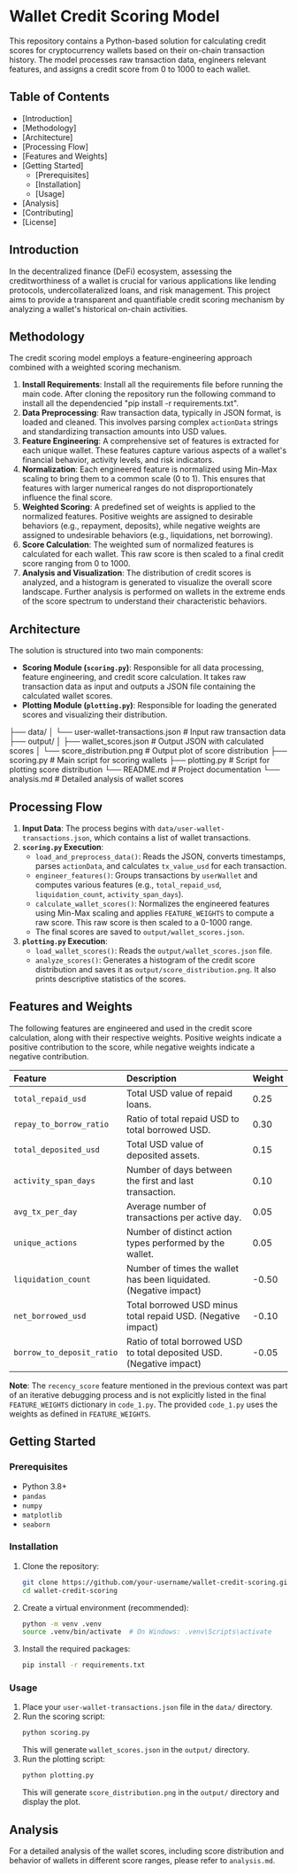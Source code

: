 # Wallet Credit Scoring Model

This repository contains a Python-based solution for calculating credit scores for cryptocurrency wallets based on their on-chain transaction history. The model processes raw transaction data, engineers relevant features, and assigns a credit score from 0 to 1000 to each wallet.

## Table of Contents

- [Introduction]
- [Methodology]
- [Architecture]
- [Processing Flow]
- [Features and Weights]
- [Getting Started]
  - [Prerequisites]
  - [Installation]
  - [Usage]
- [Analysis]
- [Contributing]
- [License]

## Introduction

In the decentralized finance (DeFi) ecosystem, assessing the creditworthiness of a wallet is crucial for various applications like lending protocols, undercollateralized loans, and risk management. This project aims to provide a transparent and quantifiable credit scoring mechanism by analyzing a wallet's historical on-chain activities.

## Methodology

The credit scoring model employs a feature-engineering approach combined with a weighted scoring mechanism.

1. **Install Requirements**: Install all the requirements file before running the main code. After cloning the repository run the following command to install all the dependencied "pip install -r requirements.txt".
2.  **Data Preprocessing**: Raw transaction data, typically in JSON format, is loaded and cleaned. This involves parsing complex `actionData` strings and standardizing transaction amounts into USD values.
3.  **Feature Engineering**: A comprehensive set of features is extracted for each unique wallet. These features capture various aspects of a wallet's financial behavior, activity levels, and risk indicators.
4.  **Normalization**: Each engineered feature is normalized using Min-Max scaling to bring them to a common scale (0 to 1). This ensures that features with larger numerical ranges do not disproportionately influence the final score.
5.  **Weighted Scoring**: A predefined set of weights is applied to the normalized features. Positive weights are assigned to desirable behaviors (e.g., repayment, deposits), while negative weights are assigned to undesirable behaviors (e.g., liquidations, net borrowing).
6.  **Score Calculation**: The weighted sum of normalized features is calculated for each wallet. This raw score is then scaled to a final credit score ranging from 0 to 1000.
7.  **Analysis and Visualization**: The distribution of credit scores is analyzed, and a histogram is generated to visualize the overall score landscape. Further analysis is performed on wallets in the extreme ends of the score spectrum to understand their characteristic behaviors.

## Architecture

The solution is structured into two main components:

-   **Scoring Module (`scoring.py`)**: Responsible for all data processing, feature engineering, and credit score calculation. It takes raw transaction data as input and outputs a JSON file containing the calculated wallet scores.
-   **Plotting Module (`plotting.py`)**: Responsible for loading the generated scores and visualizing their distribution.

├── data/ │ └── user-wallet-transactions.json # Input raw transaction data ├── output/ │ ├── wallet_scores.json # Output JSON with calculated scores │ └── score_distribution.png # Output plot of score distribution ├── scoring.py # Main script for scoring wallets ├── plotting.py # Script for plotting score distribution └── README.md # Project documentation └── analysis.md # Detailed analysis of wallet scores


## Processing Flow

1.  **Input Data**: The process begins with `data/user-wallet-transactions.json`, which contains a list of wallet transactions.
2.  **`scoring.py` Execution**:
    *   `load_and_preprocess_data()`: Reads the JSON, converts timestamps, parses `actionData`, and calculates `tx_value_usd` for each transaction.
    *   `engineer_features()`: Groups transactions by `userWallet` and computes various features (e.g., `total_repaid_usd`, `liquidation_count`, `activity_span_days`).
    *   `calculate_wallet_scores()`: Normalizes the engineered features using Min-Max scaling and applies `FEATURE_WEIGHTS` to compute a raw score. This raw score is then scaled to a 0-1000 range.
    *   The final scores are saved to `output/wallet_scores.json`.
3.  **`plotting.py` Execution**:
    *   `load_wallet_scores()`: Reads the `output/wallet_scores.json` file.
    *   `analyze_scores()`: Generates a histogram of the credit score distribution and saves it as `output/score_distribution.png`. It also prints descriptive statistics of the scores.

## Features and Weights

The following features are engineered and used in the credit score calculation, along with their respective weights. Positive weights indicate a positive contribution to the score, while negative weights indicate a negative contribution.

| Feature                       | Description                                                              | Weight |
| :---------------------------- | :----------------------------------------------------------------------- | :----- |
| `total_repaid_usd`            | Total USD value of repaid loans.                                         | 0.25   |
| `repay_to_borrow_ratio`       | Ratio of total repaid USD to total borrowed USD.                         | 0.30   |
| `total_deposited_usd`         | Total USD value of deposited assets.                                     | 0.15   |
| `activity_span_days`          | Number of days between the first and last transaction.                   | 0.10   |
| `avg_tx_per_day`              | Average number of transactions per active day.                           | 0.05   |
| `unique_actions`              | Number of distinct action types performed by the wallet.                 | 0.05   |
| `liquidation_count`           | Number of times the wallet has been liquidated. (Negative impact)        | -0.50  |
| `net_borrowed_usd`            | Total borrowed USD minus total repaid USD. (Negative impact)             | -0.10  |
| `borrow_to_deposit_ratio`     | Ratio of total borrowed USD to total deposited USD. (Negative impact)    | -0.05  |

**Note**: The `recency_score` feature mentioned in the previous context was part of an iterative debugging process and is not explicitly listed in the final `FEATURE_WEIGHTS` dictionary in `code_1.py`. The provided `code_1.py` uses the weights as defined in `FEATURE_WEIGHTS`.

## Getting Started

### Prerequisites

-   Python 3.8+
-   `pandas`
-   `numpy`
-   `matplotlib`
-   `seaborn`

### Installation

1.  Clone the repository:
    ```bash
    git clone https://github.com/your-username/wallet-credit-scoring.git
    cd wallet-credit-scoring
    ```
2.  Create a virtual environment (recommended):
    ```bash
    python -m venv .venv
    source .venv/bin/activate  # On Windows: .venv\Scripts\activate
    ```
3.  Install the required packages:
    ```bash
    pip install -r requirements.txt
    ```

### Usage

1.  Place your `user-wallet-transactions.json` file in the `data/` directory.
2.  Run the scoring script:
    ```bash
    python scoring.py
    ```
    This will generate `wallet_scores.json` in the `output/` directory.
3.  Run the plotting script:
    ```bash
    python plotting.py
    ```
    This will generate `score_distribution.png` in the `output/` directory and display the plot.

## Analysis

For a detailed analysis of the wallet scores, including score distribution and behavior of wallets in different score ranges, please refer to `analysis.md`.


